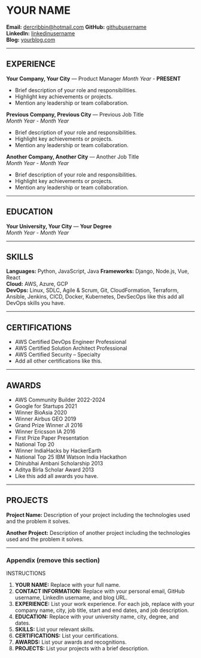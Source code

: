 # YOUR NAME

**Email:** dercribbin@hotmail.com
**GitHub:** [githubusername](https://github.com/githubusername)  
**LinkedIn:** [linkedinusername](https://www.linkedin.com/in/linkedinusername)  
**Blog:** [yourblog.com](http://yourblog.com)

---

## EXPERIENCE

**Your Company, Your City** — Product Manager
*Month Year* - **PRESENT**

- Brief description of your role and responsibilities.
- Highlight key achievements or projects.
- Mention any leadership or team collaboration.

**Previous Company, Previous City** — Previous Job Title  
*Month Year* - *Month Year*

- Brief description of your role and responsibilities.
- Highlight key achievements or projects.
- Mention any leadership or team collaboration.

**Another Company, Another City** — Another Job Title  
*Month Year* - *Month Year*

- Brief description of your role and responsibilities.
- Highlight key achievements or projects.
- Mention any leadership or team collaboration.

---

## EDUCATION

**Your University, Your City** — **Your Degree**  
*Month Year* - *Month Year*

---

## SKILLS

**Languages:** Python, JavaScript, Java
**Frameworks:** Django, Node.js, Vue, React  
**Cloud:** AWS, Azure, GCP  
**DevOps:** Linux, SDLC, Agile & Scrum, Git, CloudFormation, Terraform, Ansible, Jenkins, CICD, Docker, Kubernetes, DevSecOps like this add all DevOps skills you have.

---

## CERTIFICATIONS

- AWS Certified DevOps Engineer Professional
- AWS Certified Solution Architect Professional
- AWS Certified Security – Specialty
- Add all other certifications like this.

---

## AWARDS

- AWS Community Builder 2022-2024
- Google for Startups 2021
- Winner BioAsia 2020
- Winner Airbus GEO 2019
- Grand Prize Winner JI 2016
- Winner Ericsson IA 2016
- First Prize Paper Presentation
- National Top 20
- Winner IndiaHacks by HackerEarth
- National Top 25 IBM Watson India Hackathon
- Dhirubhai Ambani Scholarship 2013
- Aditya Birla Scholar Award 2013
- Like this add all awards you have.

---

## PROJECTS

**Project Name:** Description of your project including the technologies used and the problem it solves.

**Another Project:** Description of another project including the technologies used and the problem it solves.

---

### Appendix (remove this section)

INSTRUCTIONS

1. **YOUR NAME:** Replace with your full name.
2. **CONTACT INFORMATION:** Replace with your personal email, GitHub username, LinkedIn username, and blog URL.
3. **EXPERIENCE:** List your work experience. For each job, replace with your company name, city, job title, start and end dates, and job description.
4. **EDUCATION:** Replace with your university name, city, degree, and dates.
5. **SKILLS:** List your relevant skills.
6. **CERTIFICATIONS:** List your certifications.
7. **AWARDS:** List your awards and recognitions.
8. **PROJECTS:** List your projects with a brief description.